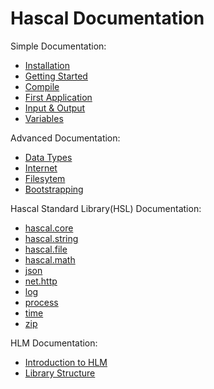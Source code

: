 # Hascal Documentation

Simple Documentation:
- [Installation](Installation.md)
- [Getting Started](GettingStarted.md)
- [Compile](Compile.md)
- [First Application](FirstApplication.md)
- [Input & Output](Input&output.md)
- [Variables](Variables.md)

Advanced Documentation:
- [Data Types](DataTypes.md)
- [Internet](Internet.md)
- [Filesytem](Filesytem.md)
- [Bootstrapping](Bootstrapping.md)

Hascal Standard Library(HSL) Documentation:
- [hascal.core](hsl/hascal-core.md)
- [hascal.string](hsl/hascal-string.md)
- [hascal.file](hsl/hascal-file.md)
- [hascal.math](hsl/hascal-math.md)
- [json](hsl/json.md)
- [net.http](hsl/net-http.md)
- [log](hsl/log.md)
- [process](hsl/process.md)
- [time](hsl/time.md)
- [zip](hsl/process.md)

HLM Documentation:
- [Introduction to HLM](HLM.md)
- [Library Structure](LibraryStructure.md)
